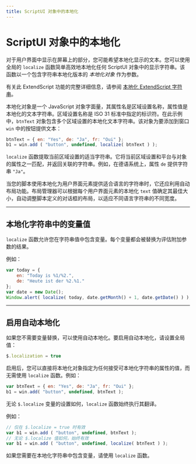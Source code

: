 ```yaml
---
title: ScriptUI 对象中的本地化
---
```

# ScriptUI 对象中的本地化

对于用户界面中显示在屏幕上的部分，您可能希望本地化显示的文本。您可以使用全局的 `localize` 函数简单高效地本地化任何 ScriptUI 对象中的显示字符串。该函数以一个包含字符串本地化版本的 *本地化对象* 作为参数。

有关此 ExtendScript 功能的完整详细信息，请参阅 [本地化 ExtendScript 字符串](../../extendscript-tools-features/localizing-extendscript-strings)。

本地化对象是一个 JavaScript 对象字面量，其属性名是区域设置名称，属性值是本地化的文本字符串。区域设置名称是 ISO 31 标准中指定的标识符。在此示例中，`btnText` 对象包含多个区域设置的本地化文本字符串。该对象为要添加到窗口 `win` 中的按钮提供文本：

```javascript
btnText = { en: "Yes", de: "Ja", fr: "Oui" };
b1 = win.add ( "button", undefined, localize( btnText ) );
```

`localize` 函数提取当前区域设置的适当字符串。它将当前区域设置和平台与对象的属性之一匹配，并返回关联的字符串。例如，在德语系统上，属性 `de` 提供字符串 `"Ja"`。

当您的脚本使用本地化为用户界面元素提供适合语言的字符串时，它还应利用自动布局功能。布局管理器可以根据每个用户界面元素的本地化 `text` 值确定其最佳大小，自动调整脚本定义的对话框的布局，以适应不同语言字符串的不同宽度。

---

## 本地化字符串中的变量值

`localize` 函数允许您在字符串值中包含变量。每个变量都会被替换为评估附加参数的结果。

例如：

```javascript
var today = {
    en: "Today is %1/%2.",
    de: "Heute ist der %2.%1."
};
var date = new Date();
Window.alert( localize( today, date.getMonth() + 1, date.getDate() ) );
```

---

## 启用自动本地化

如果您不需要变量替换，可以使用自动本地化。要启用自动本地化，请设置全局值：

```javascript
$.localization = true
```

启用后，您可以直接将本地化对象指定为任何接受可本地化字符串的属性的值，而无需使用 `localize` 函数。例如：

```javascript
var btnText = { en: "Yes", de: "Ja", fr: "Oui" };
b1 = win.add( "button", undefined, btnText );
```

无论 `$.localize` 变量的设置如何，`localize` 函数始终执行其翻译。

例如：

```javascript
// 仅在 $.localize = true 时有效
var b1 = win.add ( "button", undefined, btnText );
// 无论 $.localize 值如何，始终有效
var b1 = win.add ( "button", undefined, localize( btnText ) );
```

如果您需要在本地化字符串中包含变量，请使用 `localize` 函数。